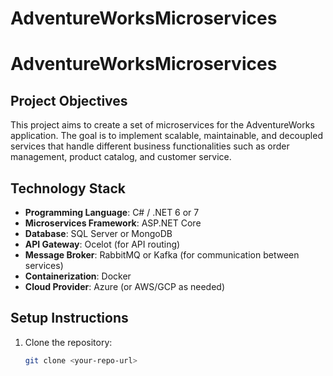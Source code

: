 # AdventureWorksMicroservices
# AdventureWorksMicroservices

## Project Objectives
This project aims to create a set of microservices for the AdventureWorks application. The goal is to implement scalable, maintainable, and decoupled services that handle different business functionalities such as order management, product catalog, and customer service.

## Technology Stack
- **Programming Language**: C# / .NET 6 or 7
- **Microservices Framework**: ASP.NET Core
- **Database**: SQL Server or MongoDB
- **API Gateway**: Ocelot (for API routing)
- **Message Broker**: RabbitMQ or Kafka (for communication between services)
- **Containerization**: Docker
- **Cloud Provider**: Azure (or AWS/GCP as needed)

## Setup Instructions
1. Clone the repository:
   ```bash
   git clone <your-repo-url>

